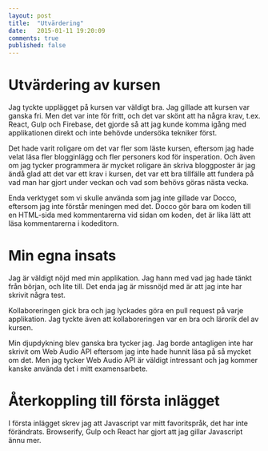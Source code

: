 ```yaml
---
layout: post
title:  "Utvärdering"
date:   2015-01-11 19:20:09
comments: true
published: false
---
```


# Utvärdering av kursen

Jag tyckte upplägget på kursen var väldigt bra. Jag gillade att kursen var ganska
fri. Men det var inte för fritt, och det var skönt att ha några krav, t.ex. React,
Gulp och Firebase, det gjorde så att jag kunde komma igång med applikationen
direkt och inte behövde undersöka tekniker först.

Det hade varit roligare om det var fler som läste kursen, eftersom jag hade
velat läsa fler blogginlägg och fler personers kod för insperation. Och även om
jag tycker programmera är mycket roligare än skriva bloggposter är jag ändå
glad att det var ett krav i kursen, det var ett bra tillfälle att fundera på
vad man har gjort under veckan och vad som behövs göras nästa vecka.

Enda verktyget som vi skulle använda som jag inte gillade var Docco, eftersom
jag inte förstår meningen med det. Docco gör bara om koden till en HTML-sida
med kommentarerna vid sidan om koden, det är lika lätt att läsa kommentarerna
i kodeditorn.


# Min egna insats

Jag är väldigt nöjd med min applikation. Jag hann med vad jag hade tänkt från
början, och lite till. Det enda jag är missnöjd med är att jag inte har skrivit
några test.

Kollaboreringen gick bra och jag lyckades göra en pull request på varje
applikation. Jag tyckte även att kollaboreringen var en bra och lärorik del av
kursen.

Min djupdykning blev ganska bra tycker jag. Jag borde antagligen inte har
skrivit om Web Audio API eftersom jag inte hade hunnit läsa på så mycket om
det. Men jag tycker Web Audio API är väldigt intressant och jag kommer kanske
använda det i mitt examensarbete.


# Återkoppling till första inlägget

I första inlägget skrev jag att Javascript var mitt favoritspråk, det har inte
förändrats. Browserify, Gulp och React har gjort att jag gillar Javascript
ännu mer.

